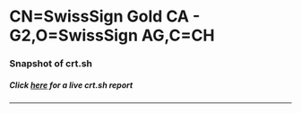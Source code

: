 # CN=SwissSign Gold CA - G2,O=SwissSign AG,C=CH
### Snapshot of crt.sh
##### Click [here](https://crt.sh/?q=Serial_00B369A35C8438C22E4794CBC081223E) for a live crt.sh report

---
